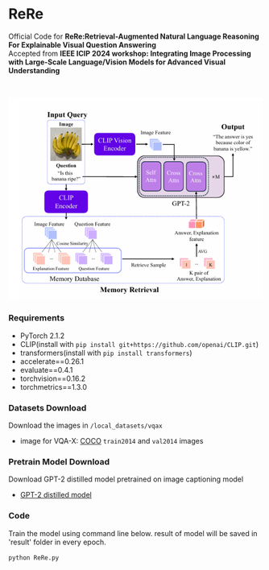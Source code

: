 # ReRe
Official Code for **ReRe:Retrieval-Augmented Natural Language Reasoning For Explainable Visual Question Answering** <br>
Accepted from **IEEE ICIP 2024 workshop: Integrating Image Processing with Large-Scale Language/Vision Models for Advanced Visual Understanding**

<br>
<p align="center">
<img src="utils/model_architectual.png" width="512"/>
  </p>

### Requirements
- PyTorch 2.1.2
- CLIP(install with `pip install git+https://github.com/openai/CLIP.git`)
- transformers(install with `pip install transformers`)
- accelerate==0.26.1
- evaluate==0.4.1
- torchvision==0.16.2
- torchmetrics==1.3.0
### Datasets Download
Download the images in `/local_datasets/vqax`
- image for VQA-X: [COCO](https://cocodataset.org/#download) `train2014` and `val2014` images<br>
### Pretrain Model Download
Download GPT-2 distilled model pretrained on image captioning model
- [GPT-2 distilled model](https://drive.google.com/drive/folders/1diyYSPW4LkdDa0DP9N-Wfx0ulMbOoxiC?usp=drive_link)
### Code
Train the model using command line below. result of model will be saved in 'result' folder in every epoch.
```bash
python ReRe.py
```